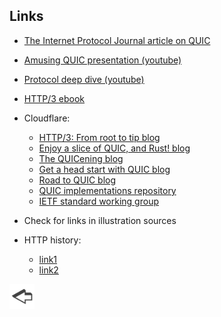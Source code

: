 ## Links

* [The Internet Protocol Journal article on QUIC](https://ipj.dreamhosters.com/wp-content/uploads/2019/03/ipj221-1.pdf)
* [Amusing QUIC presentation (youtube)](https://www.youtube.com/watch?v=B1SQFjIXJtc)
* [Protocol deep dive (youtube)](https://www.youtube.com/watch?v=mDc2kHPtavE)


* [HTTP/3 ebook](https://http3-explained.haxx.se/en/)
* Cloudflare:
  * [HTTP/3: From root to tip blog](https://blog.cloudflare.com/http-3-from-root-to-tip)
  * [Enjoy a slice of QUIC, and Rust! blog](https://blog.cloudflare.com/enjoy-a-slice-of-quic-and-rust)
  * [The QUICening blog](https://blog.cloudflare.com/the-quicening)
  * [Get a head start with QUIC blog](https://blog.cloudflare.com/head-start-with-quic)
  * [Road to QUIC blog](https://blog.cloudflare.com/the-road-to-quic)
  * [QUIC implementations repository](https://github.com/quicwg/base-drafts/wiki/Implementations)
  * [IETF standard working group](https://quicwg.org/)
* Check for links in illustration sources


* HTTP history:
  * [link1](http://www.informit.com/articles/article.aspx?p=169578)
  * [link2](https://medium.com/platform-engineer/evolution-of-http-69cfe6531ba0)

<a href="./demo.md"><img align="left" src="../illustrations/left.png" width="40" height="40" title="Previous slide" alt="Previous slide"></a>